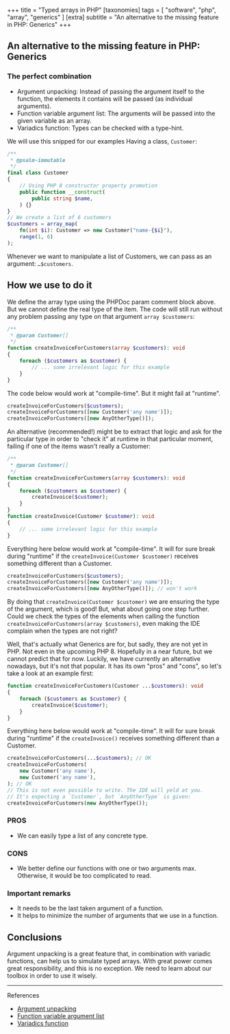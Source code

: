 +++
title = "Typed arrays in PHP"
[taxonomies]
tags = [ "software", "php", "array", "generics" ]
[extra]
subtitle = "An alternative to the missing feature in PHP: Generics"
+++

## An alternative to the missing feature in PHP: Generics

### The perfect combination
- Argument unpacking: Instead of passing the argument itself to the function, the elements it contains will be passed (as individual arguments).
- Function variable argument list: The arguments will be passed into the given variable as an array.
- Variadics function: Types can be checked with a type-hint.

We will use this snipped for our examples
Having a class, `Customer`:

```php
/** 
 * @psalm-immutable 
 */
final class Customer
{
    // Using PHP 8 constructor property promotion
    public function __construct(
        public string $name,
    ) {}
}
// We create a list of 6 customers
$customers = array_map(
    fn(int $i): Customer => new Customer("name-{$i}"),
    range(1, 6)
);
```

Whenever we want to manipulate a list of Customers, we can pass as an argument: `…$customers`.

## How we use to do it

We define the array type using the PHPDoc param comment block above. But we cannot define the real type of the item. The code will still run without any problem passing any type on that argument `array $customers`:

```php
/** 
 * @param Customer[] 
 */
function createInvoiceForCustomers(array $customers): void
{
    foreach ($customers as $customer) {
        // ... some irrelevant logic for this example
    }
}
```

The code below would work at "compile-time". But it might fail at "runtime".
```php
createInvoiceForCustomers($customers);
createInvoiceForCustomers([new Customer('any name')]);
createInvoiceForCustomers([new AnyOtherType()]);
```

An alternative (recommended!) might be to extract that logic and ask for the particular type in order to "check it" at runtime in that particular moment, failing if one of the items wasn't really a Customer:

```php
/** 
 * @param Customer[] 
 */
function createInvoiceForCustomers(array $customers): void
{
    foreach ($customers as $customer) {
        createInvoice($customer);
    }
}
function createInvoice(Customer $customer): void
{
    // ... some irrelevant logic for this example
}
```

Everything here below would work at "compile-time". It will for sure break during "runtime" if the `createInvoice(Customer $customer)` receives something different than a Customer.

```php
createInvoiceForCustomers($customers);
createInvoiceForCustomers([new Customer('any name')]);
createInvoiceForCustomers([new AnyOtherType()]); // won't work
```

By doing that `createInvoice(Customer $customer)` we are ensuring the type of the argument, which is good! But, what about going one step further. Could we check the types of the elements when calling the function `createInvoiceForCustomers(array $customers)`, even making the IDE complain when the types are not right?

Well, that's actually what Generics are for, but sadly, they are not yet in PHP. Not even in the upcoming PHP 8. Hopefully in a near future, but we cannot predict that for now.
Luckily, we have currently an alternative nowadays, but it's not that popular. It has its own "pros" and "cons", so let's take a look at an example first:

```php
function createInvoiceForCustomers(Customer ...$customers): void
{
    foreach ($customers as $customer) {
        createInvoice($customer);
    }
}
```

Everything here below would work at "compile-time". It will for sure break during "runtime" if the `createInvoice()` receives something different than a Customer.

```php
createInvoiceForCustomers(...$customers); // OK
createInvoiceForCustomers(
    new Customer('any name'), 
    new Customer('any name'),
); // OK
// This is not even possible to write. The IDE will yeld at you. 
// It's expecting a `Customer`, but `AnyOtherType` is given:
createInvoiceForCustomers(new AnyOtherType());
```

### PROS
- We can easily type a list of any concrete type.

### CONS
- We better define our functions with one or two arguments max. Otherwise, it would be too complicated to read.

### Important remarks
- It needs to be the last taken argument of a function.
- It helps to minimize the number of arguments that we use in a function.


## Conclusions

Argument unpacking is a great feature that, in combination with variadic functions, can help us to simulate typed arrays. With great power comes great responsibility, and this is no exception.
We need to learn about our toolbox in order to use it wisely.

---

References
- [Argument unpacking](https://wiki.php.net/rfc/argument_unpacking)
- [Function variable argument list](https://www.php.net/manual/en/functions.arguments.php#functions.variable-arg-list)
- [Variadics function](https://wiki.php.net/rfc/variadics)
